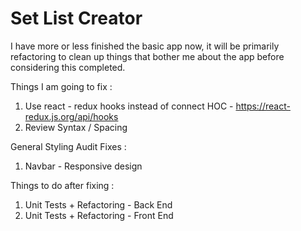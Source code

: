 # Set List Creator

I have more or less finished the basic app now, it will be primarily refactoring to clean up things that bother me about the app before considering this completed.

Things I am going to fix :
1) Use react - redux hooks instead of connect HOC - https://react-redux.js.org/api/hooks
2) Review Syntax / Spacing

<!-- media query for page size to change stacking of page-->

General Styling Audit Fixes :
1) Navbar - Responsive design

Things to do after fixing :
1) Unit Tests + Refactoring - Back End 
2) Unit Tests + Refactoring - Front End